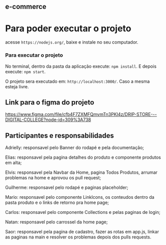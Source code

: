## e-commerce

# Para poder executar o projeto

acesse `https://nodejs.org/`, baixe e instale no seu computador.

### Para executar o projeto

No terminal, dentro da pasta da aplicação execute: `npm install`.
E depois execute: `npm start`.

O projeto sera executado em: `http://localhost:3000/`.
Caso a mesma esteja livre.

## Link para o figma do projeto
https://www.figma.com/file/cfb4F7ZXMFQmvmTn3PKI4z/DRIP-STORE---DIGITAL-COLLEGE?node-id=309%3A738

## Participantes e responsabilidades

Adrielly: responsavel pelo Banner do rodapé e pela documentação;

Elias: responsavel pela pagina detalhes do produto e componente produtos em alta;

Elvis: responsavel pela Navbar da Home, pagina Todos Produtos, arrumar problemas na home e aprovou os pull request;

Guilherme: responsavel pelo rodapé e paginas placeholder;

Mario: responsavel pelo componente LinkIcons, os conteudos dentro da pasta produto e o links de retorno pra home page;

Carlos: responsavel pelo componente Collections e pelas paginas de login;

Natan: responsavel pelo carrossel da home page;

Saor: responsavel pela pagina de cadastro, fazer as rotas em app.js, linkar as paginas na main e resolver os problemas depois dos pulls requests.